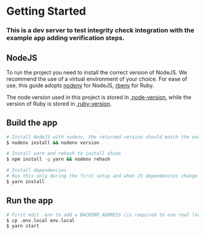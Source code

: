 # Getting Started

### This is a dev server to test integrity check integration with the example app adding verification steps.

## NodeJS

To run the project you need to install the correct version of NodeJS.
We recommend the use of a virtual environment of your choice. For ease of use, this guide adopts [nodenv](https://github.com/nodenv/nodenv) for NodeJS, [rbenv](https://github.com/rbenv/rbenv) for Ruby.

The node version used in this project is stored in [.node-version](.node-version),
while the version of Ruby is stored in [.ruby-version](.ruby-version).

## Build the app

```bash
# Install NodeJS with nodenv, the returned version should match the one in the .node-version file
$ nodenv install && nodenv version

# Install yarn and rehash to install shims
$ npm install -g yarn && nodenv rehash

# Install dependencies
# Run this only during the first setup and when JS dependencies change
$ yarn install
```

## Run the app

```bash
# First edit .env to add a BACKEND_ADDRESS (is required to use real local ip address instead localhost)
$ cp .env.local env.local
$ yarn start
```
